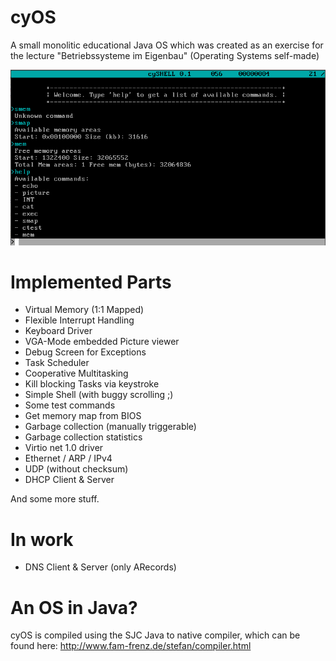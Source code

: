 # cyOS
A small monolitic educational Java OS which was created as an exercise for the lecture "Betriebssysteme im Eigenbau" (Operating Systems self-made)

![Screenshot](blobs/cyOS.png)

# Implemented Parts
- Virtual Memory (1:1 Mapped)
- Flexible Interrupt Handling
- Keyboard Driver
- VGA-Mode embedded Picture viewer
- Debug Screen for Exceptions
- Task Scheduler
- Cooperative Multitasking
- Kill blocking Tasks via keystroke
- Simple Shell (with buggy scrolling ;)
- Some test commands 
- Get memory map from BIOS
- Garbage collection (manually triggerable)
- Garbage collection statistics
- Virtio net 1.0 driver
- Ethernet / ARP / IPv4
- UDP (without checksum)
- DHCP Client & Server

And some more stuff. 

# In work
- DNS Client & Server (only ARecords)

# An OS in Java?
cyOS is compiled using the SJC Java to native compiler, which can be found here: http://www.fam-frenz.de/stefan/compiler.html
